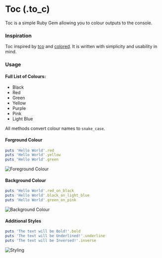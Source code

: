 # Toc (.to_c)

Toc is a simple Ruby Gem allowing you to colour outputs to the console.

### Inspiration

Toc inspired by [tco](https://github.com/pazdera/tco) and [colored](https://github.com/defunkt/colored). It is written with simplicity and usability in mind.

### Usage

#### Full List of Colours:

- Black
- Red
- Green
- Yellow
- Purple
- Pink
- Light Blue

All methods convert colour names to `snake_case`.

#### Forground Colour

```ruby
puts 'Hello World'.red
puts 'Hello World'.yellow
puts 'Hello World'.green
```

![Foreground Colour](http://i.imgur.com/B4Tk3b0.png)

#### Background Colour

```ruby
puts 'Hello World'.red_on_black
puts 'Hello World'.black_on_light_blue
puts 'Hello World'.green_on_pink
```

![Background Colour](http://i.imgur.com/3Epyel6.png)

#### Additional Styles

```ruby
puts 'The text will be Bold!'.bold
puts 'The text will be Underlined!'.underline
puts 'The text will be Inversed!'.inverse
```

![Styling](http://i.imgur.com/tYdQsMc.png)
